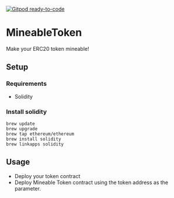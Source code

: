 [![Gitpod ready-to-code](https://img.shields.io/badge/Gitpod-ready--to--code-blue?logo=gitpod)](https://gitpod.io/#https://github.com/aleitner/MineableToken)

# MineableToken

Make your ERC20 token mineable!

## Setup

### Requirements
* Solidity


### Install solidity
~~~
brew update
brew upgrade
brew tap ethereum/ethereum
brew install solidity
brew linkapps solidity
~~~

## Usage

* Deploy your token contract
* Deploy Mineable Token contract using the token address as the parameter.
